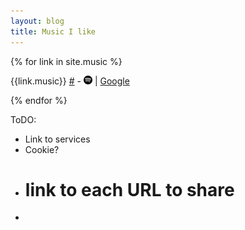 ```yaml
---
layout: blog
title: Music I like
---
```



{% for link in site.music %}

{{link.music}} <a href="{{link.url}}">#</a> - <a href="https://open.spotify.com/search/albums/{{link.music}}"><img src="/images/spotify.svg" style="color:#1ED760;height:1em" h /></a> | <a href="https://play.google.com/music/listen#/sr/{{link.music}}">Google</a>


{% endfor %}



ToDO:
- Link to services
- Cookie?
- # link to each URL to share
- 